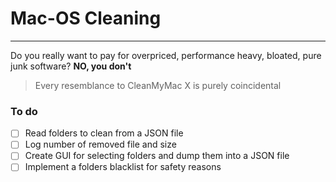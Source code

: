 # Mac-OS Cleaning
---
Do you really want to pay for overpriced, performance heavy, bloated, pure junk software?
**NO, you don't**

> Every resemblance to CleanMyMac X is purely coincidental

### To do

- [ ] Read folders to clean from a JSON file
- [ ] Log number of removed file and size
- [ ] Create GUI for selecting folders and dump them into a JSON file
- [ ] Implement a folders blacklist for safety reasons
